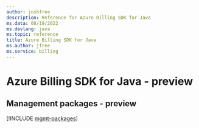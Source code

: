 ```yaml
---
author: joshfree
description: Reference for Azure Billing SDK for Java
ms.data: 08/19/2022
ms.devlang: java
ms.topic: reference
title: Azure Billing SDK for Java
ms.author: jfree
ms.service: billing
---
```

# Azure Billing SDK for Java - preview

## Management packages - preview
[!INCLUDE [mgmt-packages](billing-mgmt-index.md)]